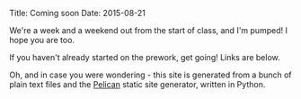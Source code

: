 Title: Coming soon
Date: 2015-08-21


We're a week and a weekend out from the start of class, and I'm pumped! I hope you are too.

If you haven't already started on the prework, get going! Links are below.

Oh, and in case you were wondering - this site is generated from a bunch of plain text files and the [Pelican](getpelican.com) static site generator, written in Python.
